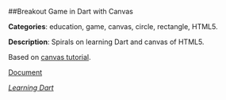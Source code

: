
##Breakout Game in Dart with Canvas

**Categories**: education, game, canvas, circle, rectangle, HTML5.

**Description**: Spirals on learning Dart and canvas of HTML5.

Based on [canvas tutorial](http://billmill.org/static/canvastutorial/).

[Document](http://goo.gl/HVr309)

[*Learning Dart*](http://learningdart.org/)